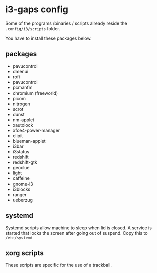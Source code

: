 # i3-gaps config

Some of the programs /binaries / scripts already reside the `.config/i3/scripts` folder.

You have to install these packages below.

## packages

- pavucontrol
- dmenui
- rofi
- pavucontrol
- pcmanfm
- chromium (freeworld)
- picom
- nitrogen
- scrot
- dunst
- nm-applet
- xautolock
- xfce4-power-manager
- clipit
- blueman-applet
- i3bar
- i3status
- redshift
- redshift-gtk
- geoclue
- light
- caffeine
- gnome-i3
- i3blocks
- ranger
- ueberzug

## systemd

Systemd scripts allow machine to sleep when lid is closed. A service is started that locks the screen after going out of suspend. Copy this to `/etc/systemd`

## xorg scripts

These scripts are specific for the use of a trackball.
